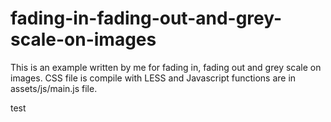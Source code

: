# fading-in-fading-out-and-grey-scale-on-images
This is an example written by me for fading in, fading out and grey scale on images. CSS file is compile with LESS and Javascript functions are in assets/js/main.js file.


test
